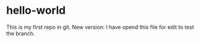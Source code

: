 # hello-world
This is my first repo in git.
New version: I have opend this file for edit to test the branch.

